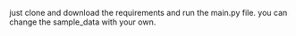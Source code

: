 just clone and download the requirements and run the main.py file. you can change the sample_data with your own.
